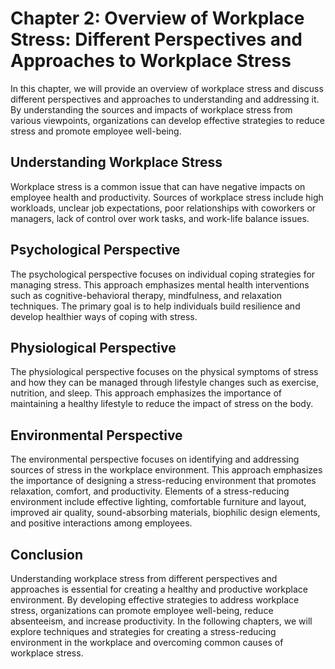 Chapter 2: Overview of Workplace Stress: Different Perspectives and Approaches to Workplace Stress
==================================================================================================

In this chapter, we will provide an overview of workplace stress and discuss different perspectives and approaches to understanding and addressing it. By understanding the sources and impacts of workplace stress from various viewpoints, organizations can develop effective strategies to reduce stress and promote employee well-being.

Understanding Workplace Stress
------------------------------

Workplace stress is a common issue that can have negative impacts on employee health and productivity. Sources of workplace stress include high workloads, unclear job expectations, poor relationships with coworkers or managers, lack of control over work tasks, and work-life balance issues.

Psychological Perspective
-------------------------

The psychological perspective focuses on individual coping strategies for managing stress. This approach emphasizes mental health interventions such as cognitive-behavioral therapy, mindfulness, and relaxation techniques. The primary goal is to help individuals build resilience and develop healthier ways of coping with stress.

Physiological Perspective
-------------------------

The physiological perspective focuses on the physical symptoms of stress and how they can be managed through lifestyle changes such as exercise, nutrition, and sleep. This approach emphasizes the importance of maintaining a healthy lifestyle to reduce the impact of stress on the body.

Environmental Perspective
-------------------------

The environmental perspective focuses on identifying and addressing sources of stress in the workplace environment. This approach emphasizes the importance of designing a stress-reducing environment that promotes relaxation, comfort, and productivity. Elements of a stress-reducing environment include effective lighting, comfortable furniture and layout, improved air quality, sound-absorbing materials, biophilic design elements, and positive interactions among employees.

Conclusion
----------

Understanding workplace stress from different perspectives and approaches is essential for creating a healthy and productive workplace environment. By developing effective strategies to address workplace stress, organizations can promote employee well-being, reduce absenteeism, and increase productivity. In the following chapters, we will explore techniques and strategies for creating a stress-reducing environment in the workplace and overcoming common causes of workplace stress.
